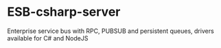 ESB-csharp-server
=================

Enterprise service bus with RPC, PUBSUB and persistent queues, drivers available for C# and NodeJS
